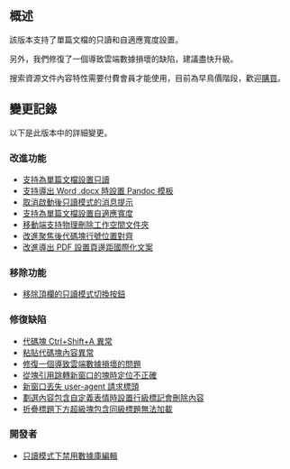 ## 概述

該版本支持了單篇文檔的只讀和自適應寬度設置。

另外，我們修復了一個導致雲端數據損壞的缺陷，建議盡快升級。

搜索資源文件內容特性需要付費會員才能使用，目前為早鳥價階段，歡迎[購買](https://b3log.org/siyuan/pricing.html)。

## 變更記錄

以下是此版本中的詳細變更。

### 改進功能

* [支持為單篇文檔設置只讀](https://github.com/siyuan-note/siyuan/issues/8417)
* [支持導出 Word .docx 時設置 Pandoc 模板](https://github.com/siyuan-note/siyuan/issues/8740)
* [取消啟動後只讀模式的消息提示](https://github.com/siyuan-note/siyuan/issues/9100)
* [支持為單篇文檔設置自適應寬度](https://github.com/siyuan-note/siyuan/issues/9107)
* [移動端支持物理刪除工作空間文件夾](https://github.com/siyuan-note/siyuan/issues/9134)
* [改進聚焦後代碼塊行號位置對齊](https://github.com/siyuan-note/siyuan/issues/9140)
* [改進導出 PDF 設置頁邊距國際化文案](https://github.com/siyuan-note/siyuan/issues/9151)

### 移除功能

* [移除頂欄的只讀模式切換按鈕](https://github.com/siyuan-note/siyuan/issues/9145)

### 修復缺陷

* [代碼塊 Ctrl+Shift+A 異常](https://github.com/siyuan-note/siyuan/issues/9141)
* [粘貼代碼塊內容異常](https://github.com/siyuan-note/siyuan/issues/9142)
* [修復一個導致雲端數據損壞的問題](https://github.com/siyuan-note/siyuan/issues/9144)
* [從塊引用跳轉新窗口的塊時定位不正確](https://github.com/siyuan-note/siyuan/issues/9149)
* [新窗口丟失 user-agent 請求標頭](https://github.com/siyuan-note/siyuan/issues/9153)
* [劃選內容包含自定義表情時設置行級標記會刪除內容](https://github.com/siyuan-note/siyuan/issues/9156)
* [折疊標題下方超級塊包含同級標題無法加載](https://github.com/siyuan-note/siyuan/issues/9162)

### 開發者

* [只讀模式下禁用數據庫編輯](https://github.com/siyuan-note/siyuan/issues/9148)